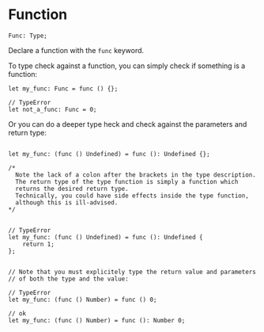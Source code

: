 # Function
```
Func: Type;
```

Declare a function with the `func` keyword. 

To type check against a function, you can simply check if something is a function:
```
let my_func: Func = func () {};

// TypeError
let not_a_func: Func = 0;
```

Or you can do a deeper type heck and check against the parameters and return type:
```

let my_func: (func () Undefined) = func (): Undefined {};

/*
  Note the lack of a colon after the brackets in the type description.
  The return type of the type function is simply a function which 
  returns the desired return type.
  Technically, you could have side effects inside the type function, 
  although this is ill-advised.
*/


// TypeError
let my_func: (func () Undefined) = func (): Undefined { 
    return 1;
};


// Note that you must explicitely type the return value and parameters 
// of both the type and the value:

// TypeError
let my_func: (func () Number) = func () 0;

// ok
let my_func: (func () Number) = func (): Number 0;
```